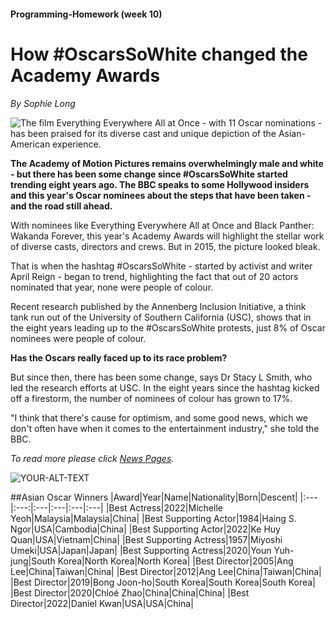 #### Programming-Homework (week 10)  

# How \#OscarsSoWhite changed the Academy Awards  
*By Sophie Long*

![The film Everything Everywhere All at Once - with 11 Oscar nominations - has been praised for its diverse cast and unique depiction of the Asian-American experience.](https://github.com/DorothyHANX/ProgrammingHomework/blob/4664fdce8013e96dd646fa8a3cfe434bc79165b1/image_oscar.png)

**The Academy of Motion Pictures remains overwhelmingly male and white - but there has been some change since #OscarsSoWhite started trending eight years ago. The BBC speaks to some Hollywood insiders and this year's Oscar nominees about the steps that have been taken - and the road still ahead.**  

With nominees like Everything Everywhere All at Once and Black Panther: Wakanda Forever, this year's Academy Awards will highlight the stellar work of diverse casts, directors and crews. But in 2015, the picture looked bleak.  

That is when the hashtag #OscarsSoWhite - started by activist and writer April Reign - began to trend, highlighting the fact that out of 20 actors nominated that year, none were people of colour.  

Recent research published by the Annenberg Inclusion Initiative, a think tank run out of the University of Southern California (USC), shows that in the eight years leading up to the #OscarsSoWhite protests, just 8% of Oscar nominees were people of colour.  

**Has the Oscars really faced up to its race problem?**  

But since then, there has been some change, says Dr Stacy L Smith, who led the research efforts at USC. In the eight years since the hashtag kicked off a firestorm, the number of nominees of colour has grown to 17%.  

"I think that there's cause for optimism, and some good news, which we don't often have when it comes to the entertainment industry," she told the BBC.  

*To read more please click [News Pages](https://www.bbc.com/news/world-us-canada-64883399).*




<picture>
 <source media="(prefers-color-scheme: dark)" srcset="https://ichef.bbci.co.uk/news/976/cpsprodpb/D158/production/_128929535_gettyimages-1469879292.jpg.webp">
 <source media="(prefers-color-scheme: light)" srcset="https://ichef.bbci.co.uk/news/976/cpsprodpb/D158/production/_128929535_gettyimages-1469879292.jpg.webp">
 <img alt="YOUR-ALT-TEXT" src="https://ichef.bbci.co.uk/news/976/cpsprodpb/D158/production/_128929535_gettyimages-1469879292.jpg.webp">
</picture>


##Asian Oscar Winners
|Award|Year|Name|Nationality|Born|Descent|
|:---|:---:|:---|:---|:---|:---|
|Best Actress|2022|Michelle Yeoh|Malaysia|Malaysia|China|
|Best Supporting Actor|1984|Haing S. Ngor|USA|Cambodia|China|
|Best Supporting Actor|2022|Ke Huy Quan|USA|Vietnam|China|
|Best Supporting Actress|1957|Miyoshi Umeki|USA|Japan|Japan|
|Best Supporting Actress|2020|Youn Yuh-jung|South Korea|North Korea|North Korea|
|Best Director|2005|Ang Lee|China|Taiwan|China|
|Best Director|2012|Ang Lee|China|Taiwan|China|
|Best Director|2019|Bong Joon-ho|South Korea|South Korea|South Korea|
|Best Director|2020|Chloé Zhao|China|China|China|
|Best Director|2022|Daniel Kwan|USA|USA|China|
